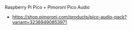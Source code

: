 Raspberry Pi Pico + Pimoroni Pico Audio

- https://shop.pimoroni.com/products/pico-audio-pack?variant=32369490853971
